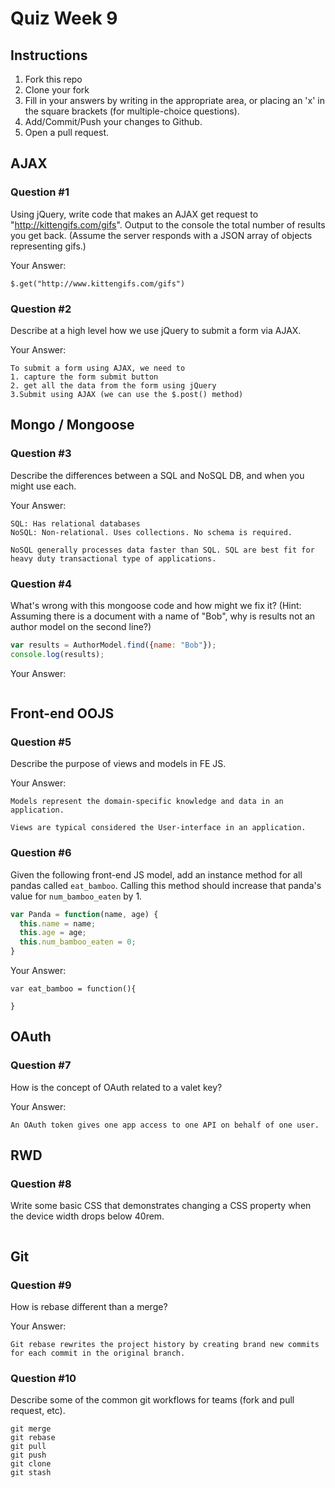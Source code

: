 # Quiz Week 9

## Instructions

1. Fork this repo
2. Clone your fork
3. Fill in your answers by writing in the appropriate area, or placing an 'x' in
the square brackets (for multiple-choice questions).
4. Add/Commit/Push your changes to Github.
5. Open a pull request.

## AJAX

### Question #1

Using jQuery, write code that makes an AJAX get request to "http://kittengifs.com/gifs". Output to the console the total number of results you get back. (Assume the server responds with a JSON array of objects representing gifs.)

Your Answer:
```
$.get("http://www.kittengifs.com/gifs")

```

### Question #2

Describe at a high level how we use jQuery to submit a form via AJAX.

Your Answer:
```
To submit a form using AJAX, we need to
1. capture the form submit button
2. get all the data from the form using jQuery
3.Submit using AJAX (we can use the $.post() method)

```


## Mongo / Mongoose

### Question #3

Describe the differences between a SQL and NoSQL DB, and when you might use each.

Your Answer:
```
SQL: Has relational databases
NoSQL: Non-relational. Uses collections. No schema is required.

NoSQL generally processes data faster than SQL. SQL are best fit for heavy duty transactional type of applications.

```


### Question #4

What's wrong with this mongoose code and how might we fix it?
(Hint: Assuming there is a document with a name of "Bob", why is results not an author model on the second line?)

```js
var results = AuthorModel.find({name: "Bob"});
console.log(results);
```

Your Answer:
```text

```

## Front-end OOJS

### Question #5

Describe the purpose of views and models in FE JS.

Your Answer:
```
Models represent the domain-specific knowledge and data in an application.

Views are typical considered the User-interface in an application.

```

### Question #6

Given the following front-end JS model, add an instance method for all pandas called `eat_bamboo`. Calling this method should increase that panda's value for `num_bamboo_eaten` by 1.

```js
var Panda = function(name, age) {
  this.name = name;
  this.age = age;
  this.num_bamboo_eaten = 0;
}
```

Your Answer:
```
var eat_bamboo = function(){

}

```


## OAuth

### Question #7

How is the concept of OAuth related to a valet key?

Your Answer:
```
An OAuth token gives one app access to one API on behalf of one user.

```


## RWD

### Question #8

Write some basic CSS that demonstrates changing a CSS property when the device width drops below 40rem.

```css

```

## Git

### Question #9

How is rebase different than a merge?

Your Answer:
```
Git rebase rewrites the project history by creating brand new commits for each commit in the original branch.

```

### Question #10

Describe some of the common git workflows for teams (fork and pull request, etc).

```
git merge
git rebase
git pull
git push
git clone
git stash


```
